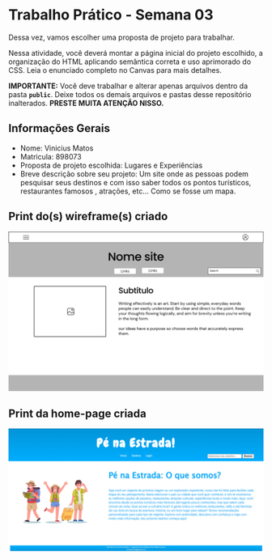 # Trabalho Prático - Semana 03

Dessa vez, vamos escolher uma proposta de projeto para trabalhar.

Nessa atividade, você deverá montar a página inicial do projeto escolhido, a organização do HTML aplicando semântica correta e uso aprimorado do CSS. Leia o enunciado completo no Canvas para mais detalhes.

**IMPORTANTE:** Você deve trabalhar e alterar apenas arquivos dentro da pasta **`public`**. Deixe todos os demais arquivos e pastas desse repositório inalterados. **PRESTE MUITA ATENÇÃO NISSO.**

## Informações Gerais

- Nome: Vinicius Matos
- Matricula: 898073
- Proposta de projeto escolhida: Lugares e Experiências
- Breve descrição sobre seu projeto: Um site onde as pessoas podem pesquisar seus destinos e com isso saber todos os pontos turísticos, restaurantes famosos , atrações, etc... Como se fosse um mapa.


## Print do(s) wireframe(s) criado

![print ferrmenta desenvolverdor](public/images/WireFrame.png)


## Print da home-page criada

![print ferrmenta desenvolverdor](public/images/HomePage.png)
